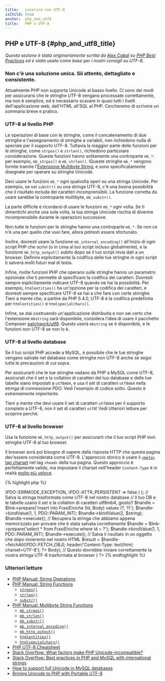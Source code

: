 ```yaml
---
title:   Lavorare con UTF-8
isChild: true
anchor:  php_and_utf8
title:   PHP e UTF-8
---
```


## PHP e UTF-8 {#php_and_utf8_title}

_Questa sezione è stata originariamente scritta da
[Alex Cabal](https://alexcabal.com)
su [PHP Best Practices](https://phpbestpractices.org/#utf-8) ed è stata usata
come base per i nostri consigli su UTF-8._

### Non c'è una soluzione unica. Sii attento, dettagliato e consistente.

Attualmente PHP non supporta Unicode al basso livello. Ci sono dei modi per
assicurarsi che le stringhe UTF-8 vengano processate correttamente, ma non è
semplice, ed è necessario scavare in quasi tutti i livelli dell'applicazione
web, dall'HTML all'SQL al PHP. Cercheremo di scrivere un sommario breve e
pratico.

### UTF-8 al livello PHP

Le operazioni di base con le stringhe, come il concatenamento di due stringhe e
l'assegnamento di stringhe a variabili, non richiedono nulla di speciale per il
supporto UTF-8. Tuttavia la maggior parte delle funzioni per le stringhe, come
`strpos()` e `strlen()`, richiedono particolare considerazione. Queste funzioni
hanno solitamente una controparte `mb_*`: per esempio, `mb_strpos()` e
`mb_strlen()`. IQueste stringhe `mb_*` vengono fornite tramite l'[Estensione
Multibyte String], e sono specificatamente disegnate per operare su stringhe
Unicode.

Devi usare le funzioni `mb_*` ogni qualvolta operi su una stringa Unicode. Per
esempio, se usi `substr()` su una stringa UTF-8, c'è una buona possibilità che
il risultato includa dei caratteri incomprensibili. La funzione corretta da
usare sarebbe la controparte multibyte, `mb_substr()`.

La parte difficile è ricordarsi di usare le funzioni `mb_*` ogni volta. Se ti
dimentichi anche una sola volta, la tua stringa Unicode rischia di divenire
incomprensibile durante le operazioni successive.

Non tutte le funzioni per le stringhe hanno una controparte `mb_*`. Se non ce
n'è una per quello che vuoi fare, allora potresti essere sfortunato.

Inoltre, dovresti usare la funzione `mb_internal_encoding()` all'inizio di ogni
script PHP che scrivi (o in cima al tuo script incluso globalmente), e la
funzione `mb_http_output()` subito dopo se il tuo script invia dati a un
browser. Definire esplicitamente la codifica delle tue stringhe in ogni script
ti salverà molti futuri mal di testa.

Infine, molte funzioni PHP che operano sulle stringhe hanno un parametro
opzionale che ti permette di specificare la codifica dei caratteri. Dovresti
sempre esplicitamente indicare UTF-8 quando ne hai la possibilità. Per esempio,
`htmlentities()` ha un'opzione per la codifica dei caratteri, e dovresti sempre
specificare UTF-8 se hai a che fare con certe stringhe. Tieni a mente che, a
partire da PHP 5.4.0, UTF-8 è la codifica predefinita per `htmlentities()` e
`htmlspecialchars()`.

Infine, se stai costruendo un'applicazione distribuita e non sei certo che
l'estensione `mbstring` sarà disponibile, considera l'idea di usare il pacchetto
Composer [patchwork/utf8]. Questo userà `mbstring` se è disponibile, e le
funzioni non UTF-8 se non lo è.

[Estensione Multibyte String]: http://php.net/manual/en/book.mbstring.php
[patchwork/utf8]: https://packagist.org/packages/patchwork/utf8

### UTF-8 al livello database

Se il tuo script PHP accede a MySQL, è possibile che le tue stringhe vengano
salvate nel database come stringhe non UTF-8 anche se segui tutte le precauzioni
di cui sopra.

Per assicurarti che le tue stringhe vadano da PHP a MySQL come UTF-8, assicurati
che il set e la collation di caratteri del tuo database e delle tue tabelle
siano impostati a `utf8mb4`, e usa il set di caratteri `utf8mb4` nella stringa
di connessione PDO. Vedi l'esempio di codice sotto. Questo è _estremamente
importante_.

Tieni a mente che devi usare il set di caratteri `utf8mb4` per il supporto
completo a UTF-8, non il set di caratteri `utf8`! Vedi Ulteriori letture per
scoprire perché.

### UTF-8 al livello browser

Usa la funzione `mb_http_output()` per assicurarti che il tuo script PHP invii
stringhe UTF-8 al tuo browser.

Il browser avrà poi bisogno di sapere dalla risposta HTTP che questa pagina
dev'essere considerata come UTF-8. L'approccio storico è usare il [`<meta>` tag
charset](http://htmlpurifier.org/docs/enduser-utf8.html) nel tag `<head>` della
tua pagina. Questo approccio è perfettamente valido, ma impostare il charset
nell'header `Content-Type` è in realtà
[molto più veloce](https://developers.google.com/speed/docs/best-practices/rendering#SpecifyCharsetEarly).

{% highlight php %}
<?php
// Comunica a PHP che useremo stringhe UTF-8 fino alla fine dello script
mb_internal_encoding('UTF-8');

// Comunica a PHP che invieremo stringhe UTF-8 al browser
mb_http_output('UTF-8');

// La nostra stringa UTF-8 di test
$string = 'Êl síla erin lû e-govaned vîn.';

// Trasforma la stringa in qualche modo con una funzione multibyte
// Nota come, a scopo dimostrativo, tagliamo la stringa a un carattere non ASCII
$string = mb_substr($string, 0, 15);
<<<<<<< HEAD

// Connettiti al database per salvare la stringa trasformata
// Vedi l'esempio PDO in questo documento per maggiori informazioni
// Nota il comando `set names utf8mb4`!
$link = new \PDO(
    'mysql:host=tuo-hostname;dbname=tuo-db;charset=utf8mb4',
    'tuo-username',
    'tua-password',
    array(
        \PDO::ATTR_ERRMODE => \PDO::ERRMODE_EXCEPTION,
        \PDO::ATTR_PERSISTENT => false
    )
);

// Salva la stringa trasformata come UTF-8 nel nostro database
// Il tuo DB e le tabelle usano il set e la collation di caratteri utf8mb4, giusto?
$handle = $link->prepare('insert into FrasiElviche (Id, Body) values (?, ?)');
$handle->bindValue(1, 1, PDO::PARAM_INT);
$handle->bindValue(2, $string);
$handle->execute();

// Recupera la stringa che abbiamo appena memorizzato per provare che è stata salvata correttamente
$handle = $link->prepare('select * from FrasiElviche where Id = ?');
$handle->bindValue(1, 1, PDO::PARAM_INT);
$handle->execute();

// Salva il risultato in un oggetto che dopo invieremo nel nostro HTML
$result = $handle->fetchAll(\PDO::FETCH_OBJ);

header('Content-Type: text/html; charset=UTF-8');
?><!doctype html>
<html>
    <head>
      <meta charset="UTF-8">
      <title>Pagina di test UTF-8</title>
    </head>
    <body>
        <?php
        foreach($result as $row){
            print($row->Body);  // Questo dovrebbe inviare correttamente la nostra stringa UTF-8 trasformata al browser
        }
        ?>
    </body>
</html>
{% endhighlight %}

### Ulteriori letture

* [PHP Manual: String Operations](http://php.net/manual/en/language.operators.string.php)
* [PHP Manual: String Functions](http://php.net/manual/en/ref.strings.php)
    * [`strpos()`](http://php.net/manual/en/function.strpos.php)
    * [`strlen()`](http://php.net/manual/en/function.strlen.php)
    * [`substr()`](http://php.net/manual/en/function.substr.php)
* [PHP Manual: Multibyte String Functions](http://php.net/manual/en/ref.mbstring.php)
    * [`mb_strpos()`](http://php.net/manual/en/function.mb-strpos.php)
    * [`mb_strlen()`](http://php.net/manual/en/function.mb-strlen.php)
    * [`mb_substr()`](http://php.net/manual/en/function.mb-substr.php)
    * [`mb_internal_encoding()`](http://php.net/manual/en/function.mb-internal-encoding.php)
    * [`mb_http_output()`](http://php.net/manual/en/function.mb-http-output.php)
    * [`htmlentities()`](http://php.net/manual/en/function.htmlentities.php)
    * [`htmlspecialchars()`](http://www.php.net/manual/en/function.htmlspecialchars.php)
* [PHP UTF-8 Cheatsheet](http://blog.loftdigital.com/blog/php-utf-8-cheatsheet)
* [Stack Overflow: What factors make PHP Unicode-incompatible?](http://stackoverflow.com/questions/571694/what-factors-make-php-unicode-incompatible)
* [Stack Overflow: Best practices in PHP and MySQL with international strings](http://stackoverflow.com/questions/140728/best-practices-in-php-and-mysql-with-international-strings)
* [How to support full Unicode in MySQL databases](http://mathiasbynens.be/notes/mysql-utf8mb4)
* [Brining Unicode to PHP with Portable UTF-8](http://www.sitepoint.com/bringing-unicode-to-php-with-portable-utf8/)
